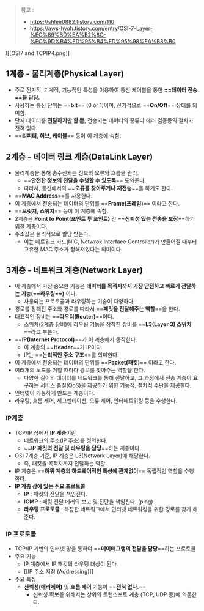 
> 참고 : 
> - https://shlee0882.tistory.com/110
> - https://aws-hyoh.tistory.com/entry/OSI-7-Layer-%EC%89%BD%EA%B2%8C-%EC%9D%B4%ED%95%B4%ED%95%98%EA%B8%B0


![[OSI7 and TCPIP4.png]]

## 1계층 - 물리계층(Physical Layer)

- 주로 전기적, 기계적, 기능적인 특성을 이용하여 통신 케이블을 통한 **==데이터 전송==을 담당.**
- 사용하는 통신 단위는 ==**bit**== (0 or 1)이며, 전기적으로 ==**On/Off**== 상태를 의미함.
- 단지 데이터를 **전달하기만 할 뿐**, 전송되는 데이터의 종류나 에러 검증등의 절차가 전혀 없다.
- ==**리피터, 허브, 케이블**== 등이 이 계층에 속함.


## 2계층 - 데이터 링크 계층(DataLink Layer)

- 물리계층을 통해 송수신되는 정보의 오류와 흐름을 관리.
	- ==**안전한 정보의 전달을 수행할 수 있도록**== 도와준다.
	- 따라서, 통신에서의 ==**오류를 찾아주거나 재전송**==을 하기도 한다.
- ==**MAC Address**==를 사용한다.
- 이 계층에서 전송되는 데이터의 단위를 ==**Frame(프레임)**== 이라고 한다.
- ==**브릿지, 스위치**== 등이 이 계층에 속함.
- 2계층은 **Point to Point(포인트 투 포인트)** 간 ==**신뢰성 있는 전송을 보장**==하기 위한 계층이다.
- 주소값은 물리적으로 할당 받는다.
	- 이는 네트워크 카드(NIC, Netwrok Interface Controller)가 만들어질 때부터 고유한 MAC 주소가 정해져있다는 의미이다.


## 3계층 - 네트워크 계층(Network Layer)

- 이 계층에서 가장 중요한 기능은 **데이터를 목적지까지 가장 안전하고 빠르게 전달하는 기능(==라우팅==)** 이다.
	- 사용되는 프로토콜과 라우팅하는 기술이 다양하다.
- 경로를 정해진 주소와 경로를 따라서 ==**패킷을 전달해주는 역할**==을 한다.
- 대표적인 장비는 ==**라우터(Router)**==이다.
	- 스위치(2계층 장비)에 라우팅 기능을 장착한 장비를 ==**L3(Layer 3) 스위치**==라고 부른다.
- ==**IP(Internet Protocol)**==가 이 계층에서 동작한다.
	- 이 계층의 ==**Header**==가 IP이다.
	- IP는 ==**논리적인 주소 구조**==를 의미한다.
- 이 계층에서 전송되는 데이터의 단위를 ==**Packet(패킷)**== 이라고 한다.
- 여러개의 노드를 거칠 때마다 경로를 찾아주는 역할을 한다.
	- 다양한 길이의 데이터를 네트워크를 통해 전달하고, 그 과정에서 전송 계층이 요구하는 서비스 품질(QoS)을 제공하기 위한 기능적, 절차적 수단을 제공한다.
- 인터넷이 가능하게 만드는 계층이다.
- 라우팅, 흐름 제어, 세그멘테이션, 오류 제어, 인터네트워킹 등을 수행한다.

### IP계층

- TCP/IP 상에서 **IP 계층**이란
	- 네트워크의 주소(IP 주소)를 정의한다.
	- ==**IP 패킷의 전달 및 라우팅을 담당**==하는 계층이다.
- OSI 7계층 기준, IP 계층은 L3(Network Layer)에 해당한다.
	- 즉, 패킷을 목적지까지 전달하는 역할.
- IP 계층은 ==**하위 계층의 하드웨어적인 특성에 관계없이**== 독립적인 역할을 수행한다.
- **IP 계층 상에 있는 주요 프로토콜**
	- **IP** : 패킷의 전달을 책임진다.
	- **ICMP** : 패킷 전달 에러의 보고 및 진단을 책임진다. (ping)
	- **라우팅 프로토콜** : 복잡한 네트워크에서 인터넷 네트워킹을 위한 경로를 찾게 해준다.

### IP 프로토콜

- TCP/IP 기반의 인터넷 망을 통하여 ==**데이터그램의 전달을 담당**==하는 프로토콜
- 주요 기능
	- IP 계층에서 IP 패킷의 라우팅 대상이 된다.
	- [[IP 주소 지정 (Addressing)]]
- 주요 특징
	- **신뢰성(에러제어)** 및 **흐름 제어** 기능이 ==**전혀 없다.**==
		- 신뢰성 확보를 위해서는 상위의 트랜스포트 계층 (TCP, UDP 등)에 의존한다.
	


